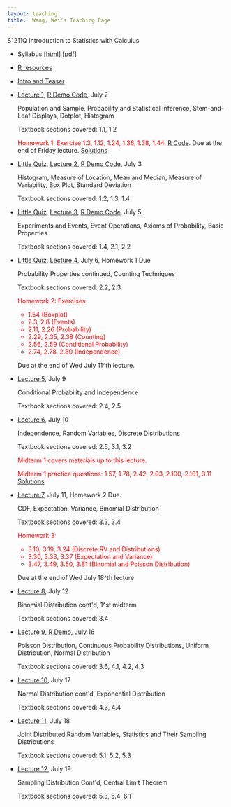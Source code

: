 ```yaml
---
layout: teaching
title:  Wang, Wei's Teaching Page
---
```

S1211Q Introduction to Statistics with Calculus

- Syllabus \[[html](./syllabus.html)\] \[[pdf](./syllabus.pdf)\]
- [R resources](../r_resources.html)
- [Intro and Teaser](./intro.html)
- [Lecture 1](./lecture1.pdf), [R Demo Code](./R_demo_1.R), July 2

  Population and Sample, Probability and Statistical Inference, Stem-and-Leaf
  Displays, Dotplot, Histogram

  Textbook sections covered: 1.1, 1.2

  <font color="red">Homework 1: Exercise 1.3, 1.12, 1.24, 1.36, 1.38, 1.44.</font> [R Code](./hw1.R). Due at the end of Friday lecture. [Solutions](./hw1_solutions.pdf)

- [Little Quiz](./quiz2.html), [Lecture 2](./lecture2.pdf), [R Demo
  Code](./R_demo_2.R), July 3

  Histogram, Measure of Location, Mean and Median,  Measure of Variability, Box Plot, Standard Deviation

  Textbook sections covered: 1.2, 1.3, 1.4

- [Little Quiz](./quiz3.html), [Lecture 3](./lecture3.pdf), [R Demo
  Code](./R_demo_3.R), July 5

  Experiments and Events, Event Operations, Axioms of Probability, Basic Properties

  Textbook sections covered: 1.4, 2.1, 2.2

- [Little Quiz](./quiz4.html), [Lecture 4](./lecture4.pdf), July 6, Homework 1 Due

  Probability Properties continued, Counting Techniques

  Textbook sections covered: 2.2, 2.3

  <font color="red"> Homework 2: Exercises 
  - 1.54 (Boxplot)
  - 2.3, 2.8 (Events)
  - 2.11, 2.26 (Probability)
  - 2.29, 2.35, 2.38 (Counting)
  - 2.56, 2.59 (Conditional Probability)
  - 2.74, 2.78, 2.80 (Independence)</font> 


  Due at the end of Wed July 11^th lecture.

- [Lecture 5](./lecture5.pdf), July 9

  Conditional Probability and Independence

  Textbook sections covered: 2.4, 2.5

- [Lecture 6](./lecture6.pdf), July 10

  Independence, Random Variables, Discrete Distributions
  
  Textbook sections covered: 2.5, 3.1, 3.2

  <font color="red">Midterm 1 covers materials up to this lecture.
  
  Midterm 1 practice questions: 1.57, 1.78, 2.42, 2.93, 2.100, 2.101, 3.11</font> [Solutions](./midterm1_practice.pdf)

- [Lecture 7](./lecture7.pdf), July 11, Homework 2 Due.

  CDF, Expectation, Variance, Binomial Distribution
  
  Textbook sections covered: 3.3, 3.4 

  <font color="red">Homework 3: 
  - 3.10, 3.19, 3.24 (Discrete RV and Distributions) 
  - 3.30, 3.33, 3.37 (Expectation and Variance) 
  - 3.47, 3.49, 3.50, 3.81 (Binomial and Poisson Distribution)</font>
  
  Due at the end of Wed July 18^th lecture
  
- [Lecture 8](./lecture8.pdf), July 12

  Binomial Distribution cont'd, 1^st midterm
  
  Textbook sections covered: 3.4

- [Lecture 9](./lecture9.pdf), [R Demo](./R_demo_9.R), July 16

  Poisson Distribution, Continuous Probability Distributions, Uniform Distribution, Normal Distribution
  
  Textbook sections covered: 3.6, 4.1, 4.2, 4.3 

- [Lecture 10](./lecture10.pdf), July 17

  Normal Distribution cont'd, Exponential Distribution
  
  Textbook sections covered: 4.3, 4.4

- [Lecture 11](./lecture11.pdf), July 18

  Joint Distributed Random Variables, Statistics and Their Sampling Distributions
  
  Textbook sections covered: 5.1, 5.2, 5.3

- [Lecture 12](./lecture12.pdf), July 19

  Sampling Distribution Cont'd, Central Limit Theorem
  
  Textbook sections covered: 5.3, 5.4, 6.1

